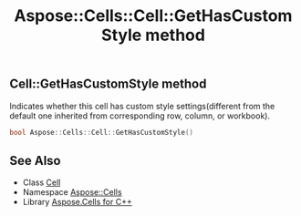 ﻿---
title: Aspose::Cells::Cell::GetHasCustomStyle method
linktitle: GetHasCustomStyle
second_title: Aspose.Cells for C++ API Reference
description: 'Aspose::Cells::Cell::GetHasCustomStyle method. Indicates whether this cell has custom style settings(different from the default one inherited from corresponding row, column, or workbook) in C++.'
type: docs
weight: 3100
url: /cpp/aspose.cells/cell/gethascustomstyle/
---
## Cell::GetHasCustomStyle method


Indicates whether this cell has custom style settings(different from the default one inherited from corresponding row, column, or workbook).

```cpp
bool Aspose::Cells::Cell::GetHasCustomStyle()
```

## See Also

* Class [Cell](../)
* Namespace [Aspose::Cells](../../)
* Library [Aspose.Cells for C++](../../../)

